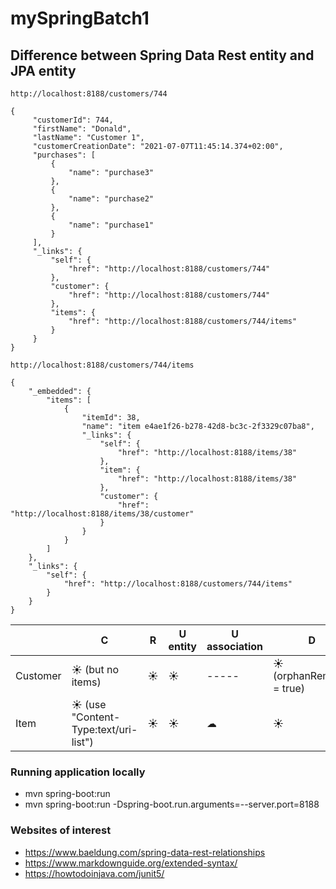 # mySpringBatch1

## Difference between Spring Data Rest entity and JPA entity

```
http://localhost:8188/customers/744

{
     "customerId": 744,
     "firstName": "Donald",
     "lastName": "Customer 1",
     "customerCreationDate": "2021-07-07T11:45:14.374+02:00",
     "purchases": [
         {
             "name": "purchase3"
         },
         {
             "name": "purchase2"
         },
         {
             "name": "purchase1"
         }
     ],
     "_links": {
         "self": {
             "href": "http://localhost:8188/customers/744"
         },
         "customer": {
             "href": "http://localhost:8188/customers/744"
         },
         "items": {
             "href": "http://localhost:8188/customers/744/items"
         }
     }
}
```

```
http://localhost:8188/customers/744/items

{
    "_embedded": {
        "items": [
            {
                "itemId": 38,
                "name": "item e4ae1f26-b278-42d8-bc3c-2f3329c07ba8",
                "_links": {
                    "self": {
                        "href": "http://localhost:8188/items/38"
                    },
                    "item": {
                        "href": "http://localhost:8188/items/38"
                    },
                    "customer": {
                        "href": "http://localhost:8188/items/38/customer"
                    }
                }
            }
        ]
    },
    "_links": {
        "self": {
            "href": "http://localhost:8188/customers/744/items"
        }
    }
}

```

| | C | R | U entity | U association | D | 
| --- | --- | --- | --- | --- | --- |
| Customer | &#9728; (but no items) | &#9728; | &#9728; | ----- | &#9728; (orphanRemoval = true) | 
| Item | &#9728; (use "Content-Type:text/uri-list") | &#9728; | &#9728; | &#9729; | &#9728; | 
 
### Running application locally
* mvn spring-boot:run 
* mvn spring-boot:run -Dspring-boot.run.arguments=--server.port=8188

### Websites of interest
* https://www.baeldung.com/spring-data-rest-relationships
* https://www.markdownguide.org/extended-syntax/
* https://howtodoinjava.com/junit5/
 

